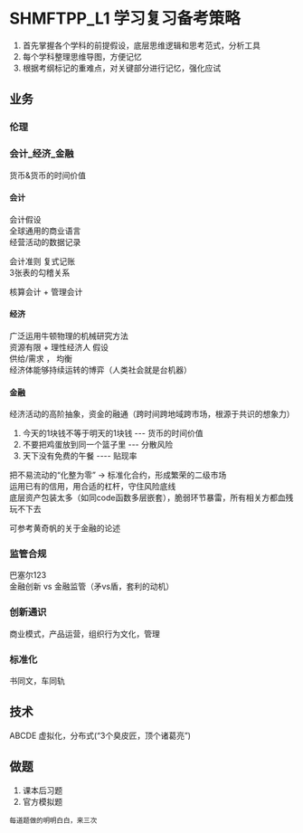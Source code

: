 # SHMFTPP_L1 学习复习备考策略
1. 首先掌握各个学科的前提假设，底层思维逻辑和思考范式，分析工具
2. 每个学科整理思维导图，方便记忆
3. 根据考纲标记的重难点，对关键部分进行记忆，强化应试


## 业务
### 伦理
### 会计_经济_金融
货币&货币的时间价值
#### 会计
会计假设   
全球通用的商业语言    
经营活动的数据记录  


会计准则
复式记账   
3张表的勾稽关系   

核算会计 + 管理会计

#### 经济
广泛运用牛顿物理的机械研究方法     
资源有限 + 理性经济人 假设    
供给/需求 ， 均衡    
经济体能够持续运转的博弈（人类社会就是台机器）



#### 金融
经济活动的高阶抽象，资金的融通（跨时间跨地域跨市场，根源于共识的想象力）
1. 今天的1块钱不等于明天的1块钱 --- 货币的时间价值    
2. 不要把鸡蛋放到同一个篮子里  --- 分散风险   
3. 天下没有免费的午餐 ---- 贴现率

把不易流动的“化整为零” -> 标准化合约，形成繁荣的二级市场    
运用已有的信用，用合适的杠杆，守住风险底线    
底层资产包装太多（如同code函数多层嵌套），脆弱环节暴雷，所有相关方都血残玩不下去    

可参考黄奇帆的关于金融的论述

### 监管合规
巴塞尔123    
金融创新 vs 金融监管（矛vs盾，套利的动机）

### 创新通识
商业模式，产品运营，组织行为文化，管理   

### 标准化
书同文，车同轨    




## 技术
ABCDE
虚拟化，分布式(“3个臭皮匠，顶个诸葛亮”)



## 做题
1. 课本后习题   
2. 官方模拟题
```
每道题做的明明白白，来三次
```

